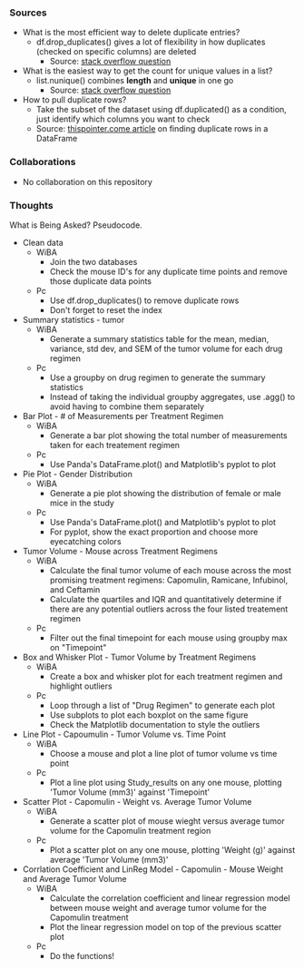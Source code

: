 ### Sources
- What is the most efficient way to delete duplicate entries?
  - df.drop_duplicates() gives a lot of flexibility in how duplicates (checked on specific columns) are deleted
    - Source: [stack overflow question](https://stackoverflow.com/questions/12497402/python-pandas-remove-duplicates-by-columns-a-keeping-the-row-with-the-highest)
- What is the easiest way to get the count for unique values in a list?
  - list.nunique() combines **length** and **unique** in one go
    - Source: [stack overflow question](https://stackoverflow.com/questions/45759966/counting-unique-values-in-a-column-in-pandas-dataframe-like-in-qlik)
- How to pull duplicate rows?
  -  Take the subset of the dataset using df.duplicated() as a condition, just identify which columns you want to check
    - Source: [thispointer.come article](https://thispointer.com/pandas-find-duplicate-rows-in-a-dataframe-based-on-all-or-selected-columns-using-dataframe-duplicated-in-python/) on finding duplicate rows in a DataFrame
### Collaborations
- No collaboration on this repository

### Thoughts
What is Being Asked? Pseudocode.

- Clean data
  - WiBA
    - Join the two databases
    - Check the mouse ID's for any duplicate time points and remove those duplicate data points
  - Pc
    - Use df.drop_duplicates() to remove duplicate rows
    - Don't forget to reset the index
- Summary statistics - tumor
  - WiBA
    - Generate a summary statistics table for the mean, median, variance, std dev, and SEM of the tumor volume for each drug regimen
  - Pc
    - Use a groupby on drug regimen to generate the summary statistics
    - Instead of taking the individual groupby aggregates, use .agg() to avoid having to combine them separately
- Bar Plot - # of Measurements per Treatment Regimen
  - WiBA
    - Generate a bar plot showing the total number of measurements taken for each treatement regimen
  - Pc
    - Use Panda's DataFrame.plot() and Matplotlib's pyplot to plot
- Pie Plot - Gender Distribution
  - WiBA
    - Generate a pie plot showing the distribution of female or male mice in the study
  - Pc
    - Use Panda's DataFrame.plot() and Matplotlib's pyplot to plot
    - For pyplot, show the exact proportion and choose more eyecatching colors
- Tumor Volume - Mouse across Treatment Regimens
  - WiBA
    - Calculate the final tumor volume of each mouse across the most promising treatment regimens: Capomulin, Ramicane, Infubinol, and Ceftamin
    - Calculate the quartiles and IQR and quantitatively determine if there are any potential outliers across the four listed treatement regimen
  - Pc
    - Filter out the final timepoint for each mouse using groupby max on "Timepoint"
- Box and Whisker Plot - Tumor Volume by Treatment Regimens
  - WiBA
    - Create a box and whisker plot for each treatment regimen and highlight outliers
  - Pc
    - Loop through a list of "Drug Regimen" to generate each plot
    - Use subplots to plot each boxplot on the same figure
    - Check the Matplotlib documentation to style the outliers
- Line Plot - Capoumulin - Tumor Volume vs. Time Point
  - WiBA
    - Choose a mouse and plot a line plot of tumor volume vs time point
  - Pc
    - Plot a line plot using Study_results on any one mouse, plotting 'Tumor Volume (mm3)' against 'Timepoint'
- Scatter Plot - Capomulin - Weight vs. Average Tumor Volume
  - WiBA
    - Generate a scatter plot of mouse wieght versus average tumor volume for the Capomulin treatment region
  - Pc
    - Plot a scatter plot on any one mouse, plotting 'Weight (g)' against average 'Tumor Volume (mm3)'
- Corrlation Coefficient and LinReg Model - Capomulin - Mouse Weight and Average Tumor Volume
  - WiBA
    - Calculate the correlation coefficient and linear regression model between mouse weight and average tumor volume for the Capomulin treatment
    - Plot the linear regression model on top of the previous scatter plot
  - Pc
    - Do the functions!